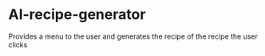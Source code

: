 # AI-recipe-generator
Provides a menu to the user and generates the recipe of the recipe the user clicks
